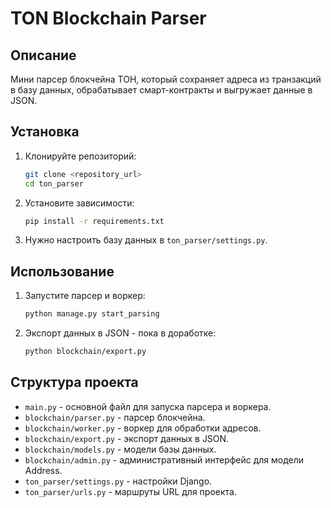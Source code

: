 # TON Blockchain Parser

## Описание
Мини парсер блокчейна ТОН, который сохраняет адреса из транзакций в базу данных, обрабатывает смарт-контракты и выгружает данные в JSON.

## Установка

1. Клонируйте репозиторий:
    ```bash
    git clone <repository_url>
    cd ton_parser
    ```

2. Установите зависимости:
    ```bash
    pip install -r requirements.txt
    ```

3. Нужно настроить базу данных в `ton_parser/settings.py`.

## Использование

1. Запустите парсер и воркер:
    ```bash
    python manage.py start_parsing
    ```

2. Экспорт данных в JSON - пока в доработке:
    ```bash
    python blockchain/export.py
    ```

## Структура проекта
- `main.py` - основной файл для запуска парсера и воркера.
- `blockchain/parser.py` - парсер блокчейна.
- `blockchain/worker.py` - воркер для обработки адресов.
- `blockchain/export.py` - экспорт данных в JSON.
- `blockchain/models.py` - модели базы данных.
- `blockchain/admin.py` - административный интерфейс для модели Address.
- `ton_parser/settings.py` - настройки Django.
- `ton_parser/urls.py` - маршруты URL для проекта.
